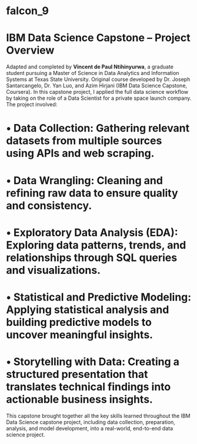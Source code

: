 # falcon_9
# IBM Data Science Capstone – Project Overview
 
Adapted and completed by **Vincent de Paul Ntihinyurwa**, a graduate student pursuing a Master of Science in Data Analytics and Information Systems at Texas State University.
Original course developed by Dr. Joseph Santarcangelo, Dr. Yan Luo, and Azim Hirjani (IBM Data Science Capstone, Coursera).
In this capstone project, I applied the full data science workflow by taking on the role of a Data Scientist for a private space launch company. The project involved:
# •	Data Collection: Gathering relevant datasets from multiple sources using APIs and web scraping.
# •	Data Wrangling: Cleaning and refining raw data to ensure quality and consistency.
# •	Exploratory Data Analysis (EDA): Exploring data patterns, trends, and relationships through SQL queries and visualizations.
# •	Statistical and Predictive Modeling: Applying statistical analysis and building predictive models to uncover meaningful insights.
# •	Storytelling with Data: Creating a structured presentation that translates technical findings into actionable business insights.

This capstone brought together all the key skills learned throughout the IBM Data Science capstone project, including data collection, preparation, analysis, and model development, into a real-world, end-to-end data science project.


